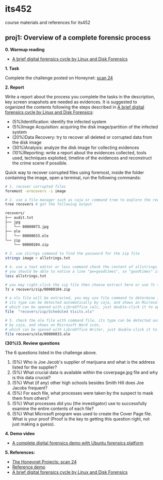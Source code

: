 # its452
course materials and references for its452

## proj1: Overview of a complete forensic process

**0. Warmup reading**
* [A brief digital forensics cycle by Linux and Disk Forensics](./refs/Acompleteforensicprocess.pdf)


**1. Task**

Complete the challenge posted on Honeynet: [scan 24](http://www.honeynet.onofri.org/scans/scan24/)


**2. Report**

Write a report about the process you complete the tasks in the description, key screen snapshots are needed as evidences. It is suggested to organized the contents following the steps described in [A brief digital forensics cycle by Linux and Disk Forensics](./refs/Acompleteforensicprocess.pdf):
* (5%)Identification: identify the infected system
* (5%)Image Acquisition: acquiring the disk image/partition of the infected system
* (20%)Data Recovery: try to recover all deleted or corrupted data from the disk image
* (30%)Analysis: analyze the disk image for collecting evidences
* (10%)Reporting: write a report about the evidences collected, tools used, techniques exploited, timeline of the evidences and reconstruct the crime scene if possible.

Quick way to recover corrupted files using foremost, inside the folder containing the image, open a terminal, run the following commands:

```bash
# 1. recover corrupted files
foremost -orecovers -i image

# 2. use a file manager such as caja or command tree to explore the recovered files
tree recovers # got the following output

recovers/
├── audit.txt
├── jpg
│   └── 00000073.jpg
├── ole
│   └── 00000033.ole
└── zip
    └── 00000104.zip

# 3. use stirngs command to find the password for the zip file
strings image > allstrings.txt

# 4. use a text editor or less command check the content of allstrings.txt
# you should be able to notice a line "pw=goodtimes", so "goodtimes" is likely to be the password, try it
less allstrings.txt

# you may right-click the zip file then choose extract here or use 7z to extract it
7z x recovers/zip/00000104.zip

# a xls file will be extracted, you may use file command to determine its type,
# its type can be detected automatically by caja, and shows an Microsoft Exel icon, 
# which can be opened with LibreOffice calc, just double-click it to open it
file  "recovers/zip/Scheduled Visits.xls"

# 5. check the ole file with command file, its type can be detected automatically
# by caja, and shows an Microsoft Word icon, 
# which can be opened with LibreOffice Writer, just double-click it to open it
file recovers/ole/00000033.ole

```

**(30%)3. Review questions**

The 6 questions listed in the challenge above.


1. (5%) Who is Joe Jacob's supplier of marijuana and what is the address listed for the supplier?
2. (5%) What crucial data is available within the coverpage.jpg file and why is this data crucial?
3. (5%) What (if any) other high schools besides Smith Hill does Joe Jacobs frequent?
4. (5%) For each file, what processes were taken by the suspect to mask them from others?
5. (5%) What processes did you (the investigator) use to successfully examine the entire contents of each file?
6. (5%) What Microsoft program was used to create the Cover Page file. What is your proof (Proof is the key to getting this question right, not just making a guess).

**4. Demo video**
* [A complete digital forensics demo with Ubuntu forensics platform](https://youtu.be/koi7A6yW\_gI)

**5. References:**
* [The Honeynet Projects: scan 24](http://www.honeynet.onofri.org/scans/scan24/)
* [Reference demo](https://www.pcsympathy.com/2008/03/22/my-first-autopsy/)
* [A brief digital forensics cycle by Linux and Disk Forensics](https://resources.infosecinstitute.com/linux-and-disk-forensics/)

